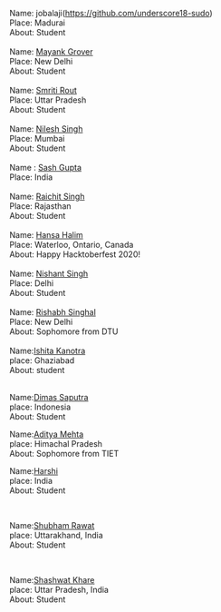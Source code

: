 Name: jobalaji(https://github.com/underscore18-sudo)<br/>
Place: Madurai<br/>
About: Student <br/>
<br/>
Name: [Mayank Grover](https://github.com/MayankG514)<br/>
Place: New Delhi<br/>
About: Student <br/>
<br/>
Name: [Smriti Rout](https://github.com/smriti2311)<br/>
Place: Uttar Pradesh<br/>
About: Student <br/>
<br />
Name: [Nilesh Singh](https://github.com/nileshsingh9495)<br/>
Place: Mumbai<br/>
About: Student <br/>
<br/>
Name : [Sash Gupta](https://github.com/sashy1212)<br/>
Place: India<br/>
<br/>
Name: [Raichit Singh](https://github.com/Raichu-007)<br/>
Place: Rajasthan<br/>
About: Student <br/>
<br/>
Name: [Hansa Halim](https://github.com/hansahalim)<br/>
Place: Waterloo, Ontario, Canada <br/>
About: Happy Hacktoberfest 2020! <br/>
</br>
Name: [Nishant Singh](https://github.com/GamerNishant)<br/>
Place: Delhi<br/>
About: Student <br/>
</br>
Name: [Rishabh Singhal](https://github.com/rishabh-0904)<br/>
Place: New Delhi<br/>
About: Sophomore from DTU <br/>
</br>
Name:[Ishita Kanotra](https://github.com/ishitakanotra)<br/>
place: Ghaziabad<br/>
About: student<br/>
</br>

Name:[Dimas Saputra](https://github.com/Dimas-Saputra-Me)<br/>
place: Indonesia<br/>
About: Student<br/>

Name:[Aditya Mehta](https://github.com/Aditya-1904)<br/>
place: Himachal Pradesh<br/>
About: Sophomore from TIET<br/>


Name:[Harshi](https://github.com/harshi19)<br/>
place: India<br/>
About: Student<br/>

</br>


Name:[Shubham Rawat](https://github.com/Shubhamrawat5)<br/>
place: Uttarakhand, India<br/>
About: Student<br/>

</br>

Name:[Shashwat Khare](https://github.com/shshwtkhr)<br/>
place: Uttar Pradesh, India<br/>
About: Student<br/>

</br>
